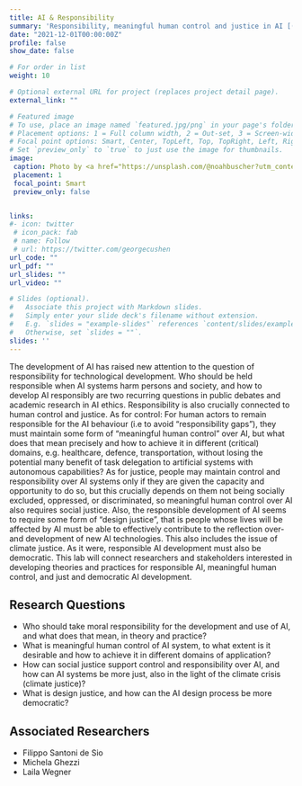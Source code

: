 ```yaml
---
title: AI & Responsibility
summary: 'Responsibility, meaningful human control and justice in AI [(read more)](/project/responsibility)'
date: "2021-12-01T00:00:00Z"
profile: false
show_date: false

# For order in list 
weight: 10

# Optional external URL for project (replaces project detail page).
external_link: ""

# Featured image
# To use, place an image named `featured.jpg/png` in your page's folder.
# Placement options: 1 = Full column width, 2 = Out-set, 3 = Screen-width
# Focal point options: Smart, Center, TopLeft, Top, TopRight, Left, Right, BottomLeft, Bottom, BottomRight
# Set `preview_only` to `true` to just use the image for thumbnails.
image:
 caption: Photo by <a href="https://unsplash.com/@noahbuscher?utm_content=creditCopyText&utm_medium=referral&utm_source=unsplash">Noah Buscher</a> on <a href="https://unsplash.com/photos/green-plant-x8ZStukS2PM?utm_content=creditCopyText&utm_medium=referral&utm_source=unsplash">Unsplash</a>
 placement: 1
 focal_point: Smart
 preview_only: false


links:
#- icon: twitter
 # icon_pack: fab
 # name: Follow
 # url: https://twitter.com/georgecushen
url_code: ""
url_pdf: ""
url_slides: ""
url_video: ""

# Slides (optional).
#   Associate this project with Markdown slides.
#   Simply enter your slide deck's filename without extension.
#   E.g. `slides = "example-slides"` references `content/slides/example-slides.md`.
#   Otherwise, set `slides = ""`.
slides: ''
---
```

The development of AI has raised new attention to the question of responsibility for technological development. Who should be held responsible when AI systems harm persons and society, and how to develop AI responsibly are two recurring questions in public debates and academic research in AI ethics. Responsibility is also crucially connected to human control and justice. As for control: For human actors to remain responsible for the AI behaviour (i.e to avoid “responsibility gaps”), they must maintain some form of “meaningful human control” over AI, but what does that mean precisely and how to achieve it in different (critical) domains, e.g. healthcare, defence, transportation, without losing the potential many benefit of task delegation to artificial systems with autonomous capabilities? As for justice, people may maintain control and responsibility over AI systems only if they are given the capacity and opportunity to do so, but this crucially depends on them not being socially excluded, oppressed, or discriminated, so meaningful human control over AI also requires social justice. Also, the responsible development of AI seems to require some form of “design justice”, that is people whose lives will be affected by AI must be able to effectively contribute to the reflection over- and development of new AI technologies. This also includes the issue of climate justice. As it were, responsible AI development must also be democratic. This lab will connect researchers and stakeholders interested in developing theories and practices for responsible AI, meaningful human control, and just and democratic AI development.  

## Research Questions
- Who should take moral responsibility for the development and use of AI, and what does that mean, in theory and practice?
- What is meaningful human control of AI system, to what extent is it desirable and how to achieve it in different domains of application?
- How can social justice support control and responsibility over AI, and how can AI systems be more just, also in the light of the climate crisis (climate justice)?
- What is design justice, and how can the AI design process be more democratic?  


## Associated Researchers

- Filippo Santoni de Sio 
- Michela Ghezzi
- Laila Wegner
